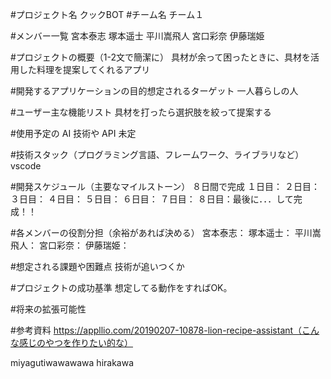#プロジェクト名
クックBOT
#チーム名
チーム１

#メンバー一覧
宮本泰志
塚本遥士
平川嵩飛人
宮口彩奈
伊藤瑞姫

#プロジェクトの概要（1-2文で簡潔に）
具材が余って困ったときに、具材を活用した料理を提案してくれるアプリ

#開発するアプリケーションの目的想定されるターゲット
一人暮らしの人

#ユーザー主な機能リスト
具材を打ったら選択肢を絞って提案する

#使用予定の AI 技術や API
未定

#技術スタック（プログラミング言語、フレームワーク、ライブラリなど）
vscode 

#開発スケジュール（主要なマイルストーン）
８日間で完成
１日目：
２日目：
３日目：
４日目：
５日目：
６日目：
７日目：
８日目：最後に．．．して完成！！

#各メンバーの役割分担（余裕があれば決める）
宮本泰志：
塚本遥士：
平川嵩飛人：
宮口彩奈：
伊藤瑞姫：

#想定される課題や困難点
技術が追いつくか

#プロジェクトの成功基準
想定してる動作をすればOK。

#将来の拡張可能性

#参考資料
https://appllio.com/20190207-10878-lion-recipe-assistant（こんな感じのやつを作りたい的な）


miyagutiwawawawa
hirakawa